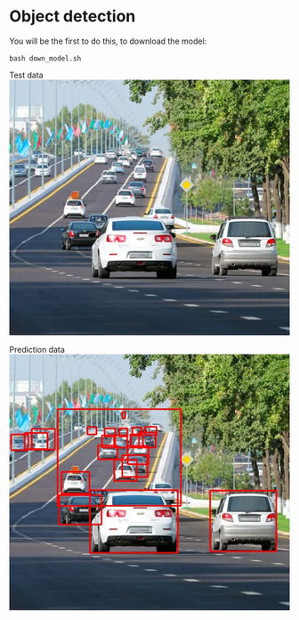 # Object detection

You will be the first to do this, to download the model:
```
bash down_model.sh
```

Test data\
![data](https://github.com/JavohirJalilov/Object_detection_CV_using_ssd/blob/master/data/data_img.jpg)

Prediction data\
![data](https://github.com/JavohirJalilov/Object_detection_CV_using_ssd/blob/master/predict_data/prediction.jpg)